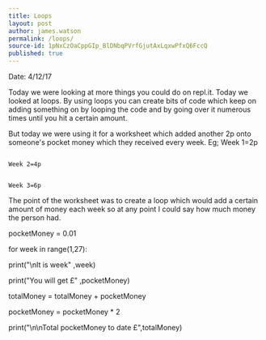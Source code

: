 ```yaml
---
title: Loops
layout: post
author: james.watson
permalink: /loops/
source-id: 1pNxCzOaCppGIp_BlDNbqPVrfGjutAxLqxwPfxQ6FccQ
published: true
---
```

Date: 4/12/17

Today we were looking at more things you could do on repl.it. Today we looked at loops. By using loops you can create bits of code which keep on adding something on by looping the code and by going over it numerous times until you hit a certain amount. 

But today we were using it for a worksheet which added another 2p onto someone's pocket money which they received every week. Eg; Week 1=2p

                                                                       Week 2=4p

                                                                       Week 3=6p

The point of the worksheet was to create a loop which would add a certain amount of money each week so at any point I could say how much money the person had.

pocketMoney = 0.01

for week in range(1,27):

 print("\nIt is week" ,week)

 print("You will get £" ,pocketMoney)

 totalMoney = totalMoney + pocketMoney

pocketMoney = pocketMoney * 2

print("\n\nTotal pocketMoney to date £",totalMoney)

